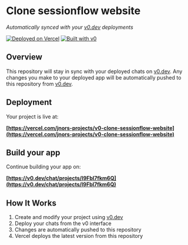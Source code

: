 # Clone sessionflow website

*Automatically synced with your [v0.dev](https://v0.dev) deployments*

[![Deployed on Vercel](https://img.shields.io/badge/Deployed%20on-Vercel-black?style=for-the-badge&logo=vercel)](https://vercel.com/jnors-projects/v0-clone-sessionflow-website)
[![Built with v0](https://img.shields.io/badge/Built%20with-v0.dev-black?style=for-the-badge)](https://v0.dev/chat/projects/I9FbI7fkm6Q)

## Overview

This repository will stay in sync with your deployed chats on [v0.dev](https://v0.dev).
Any changes you make to your deployed app will be automatically pushed to this repository from [v0.dev](https://v0.dev).

## Deployment

Your project is live at:

**[https://vercel.com/jnors-projects/v0-clone-sessionflow-website](https://vercel.com/jnors-projects/v0-clone-sessionflow-website)**

## Build your app

Continue building your app on:

**[https://v0.dev/chat/projects/I9FbI7fkm6Q](https://v0.dev/chat/projects/I9FbI7fkm6Q)**

## How It Works

1. Create and modify your project using [v0.dev](https://v0.dev)
2. Deploy your chats from the v0 interface
3. Changes are automatically pushed to this repository
4. Vercel deploys the latest version from this repository
